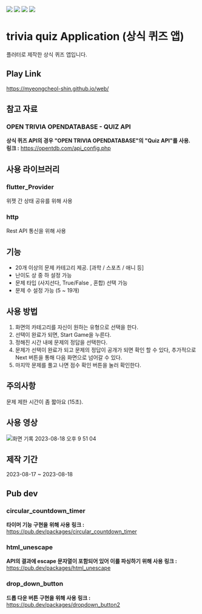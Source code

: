 <img src="https://img.shields.io/badge/Flutter-02569B?style=flat-square&logo=Flutter&logoColor=white"/> <img src="https://img.shields.io/badge/Dart-0175C2?style=flat-square&logo=Dart&logoColor=white"/>  <img src="https://img.shields.io/badge/ios-000000?style=flat-square&logo=ios&logoColor=white"/> <img src="https://img.shields.io/badge/Chrome-4285F4?style=flat-square&logo=googlechrome&logoColor=white"/>



# trivia quiz Application (상식 퀴즈 앱)
플러터로 제작한 상식 퀴즈 앱입니다.

## Play Link
https://myeongcheol-shin.github.io/web/

## 참고 자료
### OPEN TRIVIA OPENDATABASE - QUIZ API
**상식 퀴즈 API의 경우 "OPEN TRIVIA OPENDATABASE"의 "Quiz API"를 사용.**  
**링크 :** https://opentdb.com/api_config.php

## 사용 라이브러리
### flutter_Provider
위젯 간 상태 공유를 위해 사용
### http
Rest API 통신을 위해 사용

## 기능
* 20개 이상의 문제 카테고리 제공. [과학 / 스포츠 / 애니 등]
* 난이도 상 중 하 설정 가능
* 문제 타입 (사지선다, True/False , 혼합) 선택 가능
* 문제 수 설정 가능 (5 ~ 19개)

## 사용 방법
1. 화면의 카테고리를 자신이 원하는 유형으로 선택을 한다.
2. 선택이 완료가 되면, Start Game을 누른다.
3. 정해진 시간 내에 문제의 정답을 선택한다.
4. 문제가 선택이 완료가 되고 문제의 정답이 공개가 되면 확인 할 수 있다, 추가적으로 Next 버튼을 통해 다음 화면으로 넘어갈 수 있다.
5. 마지막 문제를 풀고 나면 점수 확인 버튼을 눌러 확인한다.

## 주의사항
문제 제한 시간이 좀 짧아요 (15초).

## 사용 영상
![화면 기록 2023-08-18 오후 9 51 04](https://github.com/Myeongcheol-shin/question_game/assets/82868004/ed71b396-c0e2-4e76-8bc4-05f886c26b4d)

## 제작 기간
2023-08-17 ~ 2023-08-18

## Pub dev
### circular_countdown_timer
**타이머 기능 구현을 위해 사용**
**링크 :** https://pub.dev/packages/circular_countdown_timer

### html_unescape
**API의 결과에 escape 문자열이 포함되어 있어 이를 파싱하기 위해 사용**
**링크 :** https://pub.dev/packages/html_unescape

### drop_down_button
**드롭 다운 버튼 구현을 위해 사용**
**링크 :** https://pub.dev/packages/dropdown_button2





